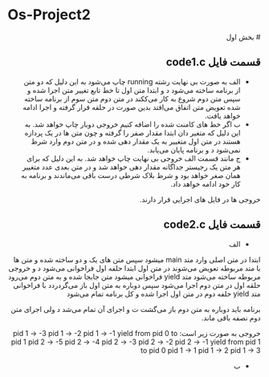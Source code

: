 # Os-Project2

<div dir="rtl">
# بخش اول

## قسمت فایل code1.c
- الف
به صورت بی نهایت رشته running چاپ می‌شود
به این دلیل که دو متن از برنامه ساخته می‌شود د و ابتدا متن اول تا خط تابع تغییر متن اجرا شده و سپس متن دوم شروع به کار می‌ککند در متن دوم متن سوم از برنامه ساخته شده تعویض متن اتفاق می‌افتد
بدین صورت در حلقه قرار گرفته و اجرا ادامه خواهد یافت.
- ب
اگر خط های کامنت شده را اضافه کنیم خروجی دوبار چاپ خواهد شد.
به این دلیل که متغیر دان ابتدا مقدار صفر را گرفته و چون متن ها در یک پردازه هستند در متن اول متغییر به یک مقدار دهی شده و در متن دوم وارد شرظ نمی‌شود د و برنامه پایان می‌یابد.
- ج
مانند قسمت الف خروجی بی نهایت چاپ خواهد شد.
به این دلیل که برای هر متن یک رجیستر جداگانه مقدار دهی خواهد شد و در متن بعدی عدد متغییر همان صغر خواهد بود و شرط بلاک شرطی درست باقی می‌ماندند و برنامه به کار خود ادامه خواهد داد.

خروجی ها در فایل های اجرایی قرار دارند.

## قسمت فایل code2.c
- الف

ابتدا در متن اصلی وارد متد main میشود
سپس متن های یک و دو ساخته شده
و متن ها با متد مربوطه تعویض می‌شوند
در متن اول ابتدا حلفه اول فراخوانی می‌شود د و خروجی مربوطه ساخته می‌شود
متد yield فراخوانی میشود
متن جابجا شده و به متن دوم می‌رود
حلقه اول در متن دوم اجرا می‌شود
سپس دوباره به متن اول باز می‌گردردد با فراخوانی متد yield
حلفه دوم در متن اول اجرا شده و کل برنامه تمام می‌شود

برنامه باید دوباره به متن دوم باز می‌گشت ت و اجرای آن تمام می‌شد د ولی اجرای متن دوم نصفه باقی ماند.

خروجی به صورت زیر است:
pid 1 -> -3
pid 1 -> -2
pid 1 -> -1
yield from pid 0 to pid 1
pid 2 -> -5
pid 2 -> -4
pid 2 -> -3
pid 2 -> -2
pid 2 -> -1
yield from pid 1 to pid 0
pid 1 -> 1
pid 1 -> 2
pid 1 -> 3

- ب


</div>
